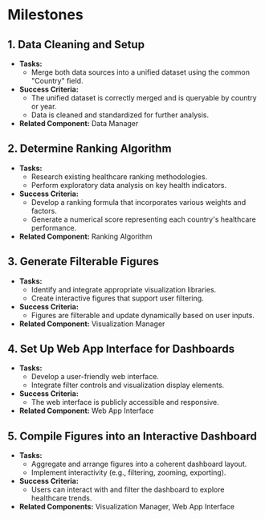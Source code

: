 # Milestones

## 1. Data Cleaning and Setup
- **Tasks:**
  - Merge both data sources into a unified dataset using the common "Country" field.
- **Success Criteria:**
  - The unified dataset is correctly merged and is queryable by country or year.
  - Data is cleaned and standardized for further analysis.
- **Related Component:** Data Manager

## 2. Determine Ranking Algorithm
- **Tasks:**
  - Research existing healthcare ranking methodologies.
  - Perform exploratory data analysis on key health indicators.
- **Success Criteria:**
  - Develop a ranking formula that incorporates various weights and factors.
  - Generate a numerical score representing each country's healthcare performance.
- **Related Component:** Ranking Algorithm

## 3. Generate Filterable Figures
- **Tasks:**
  - Identify and integrate appropriate visualization libraries.
  - Create interactive figures that support user filtering.
- **Success Criteria:**
  - Figures are filterable and update dynamically based on user inputs.
- **Related Component:** Visualization Manager

## 4. Set Up Web App Interface for Dashboards
- **Tasks:**
  - Develop a user-friendly web interface.
  - Integrate filter controls and visualization display elements.
- **Success Criteria:**
  - The web interface is publicly accessible and responsive.
- **Related Component:** Web App Interface

## 5. Compile Figures into an Interactive Dashboard
- **Tasks:**
  - Aggregate and arrange figures into a coherent dashboard layout.
  - Implement interactivity (e.g., filtering, zooming, exporting).
- **Success Criteria:**
  - Users can interact with and filter the dashboard to explore healthcare trends.
- **Related Components:** Visualization Manager, Web App Interface
